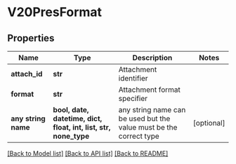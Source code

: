 # V20PresFormat


## Properties
Name | Type | Description | Notes
------------ | ------------- | ------------- | -------------
**attach_id** | **str** | Attachment identifier | 
**format** | **str** | Attachment format specifier | 
**any string name** | **bool, date, datetime, dict, float, int, list, str, none_type** | any string name can be used but the value must be the correct type | [optional]

[[Back to Model list]](../README.md#documentation-for-models) [[Back to API list]](../README.md#documentation-for-api-endpoints) [[Back to README]](../README.md)


